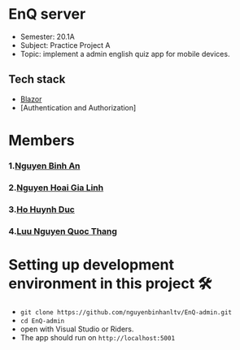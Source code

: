 # EnQ server
- Semester: 20.1A
- Subject: Practice Project A
- Topic: implement a admin english quiz app for mobile devices.

## Tech stack

- [Blazor][blazor]
- [Authentication and Authorization]

[blazor]: https://docs.microsoft.com/en-us/aspnet/core/blazor/?view=aspnetcore-3.1/

# Members
### 1.[Nguyen Binh An](https://github.com/nguyenbinhanltv)

### 2.[Nguyen Hoai Gia Linh](https://github.com/linhsol26)

### 3.[Ho Huynh Duc](https://github.com/duca7)

### 4.[Luu Nguyen Quoc Thang](https://github.com/thangluu93)

# Setting up development environment in this project 🛠

- `git clone https://github.com/nguyenbinhanltv/EnQ-admin.git`
- `cd EnQ-admin`
- open with Visual Studio or Riders.
- The app should run on `http://localhost:5001`
